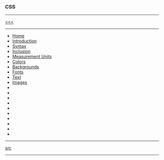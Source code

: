 
### CSS

---

[<<<](https://github.com/ttltrk/PRG/blob/master/MANUALS.MD)

---

* <a href="">Home</a>
* <a href="">Introduction</a>
* <a href="">Syntax</a>
* <a href="">Inclusion</a>
* <a href="">Measurement Units</a>
* <a href="">Colors</a>
* <a href="">Backgrounds</a>
* <a href="">Fonts</a>
* <a href="">Text</a>
* <a href="">Images</a>
* <a href=""></a>
* <a href=""></a>
* <a href=""></a>
* <a href=""></a>
* <a href=""></a>
* <a href=""></a>
* <a href=""></a>
* <a href=""></a>
* <a href=""></a>
* <a href=""></a>

---

[src](https://www.tutorialspoint.com/css/index.htm)

---
